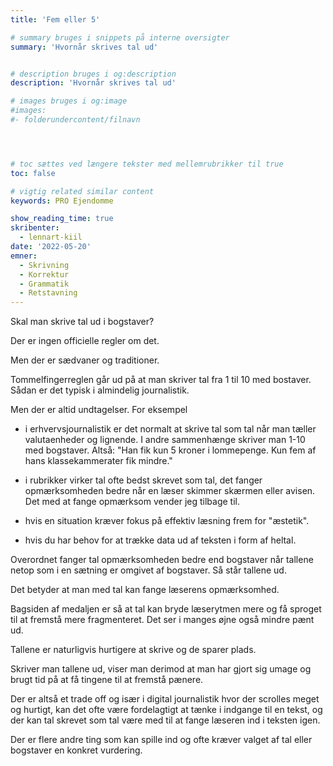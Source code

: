 ```yaml
---
title: 'Fem eller 5'

# summary bruges i snippets på interne oversigter
summary: 'Hvornår skrives tal ud'


# description bruges i og:description
description: 'Hvornår skrives tal ud'

# images bruges i og:image
#images:
#- folderundercontent/filnavn




# toc sættes ved længere tekster med mellemrubrikker til true
toc: false

# vigtig related similar content
keywords: PRO Ejendomme

show_reading_time: true
skribenter:
  - lennart-kiil
date: '2022-05-20'
emner:
  - Skrivning
  - Korrektur
  - Grammatik
  - Retstavning
---
```


Skal man skrive tal ud i bogstaver?

Der er ingen officielle regler om det.

Men der er sædvaner og traditioner.

Tommelfingerreglen går ud på at man skriver tal fra 1 til 10 med bostaver. Sådan er det typisk i almindelig journalistik.

Men der er altid undtagelser. For eksempel


- i erhvervsjournalistik er det normalt at skrive tal som tal når man tæller valutaenheder og lignende. I andre sammenhænge skriver man 1-10 med bogstaver. Altså: "Han fik kun 5 kroner i lommepenge. Kun fem af hans klassekammerater fik mindre."

- i rubrikker virker tal ofte bedst skrevet som tal, det fanger opmærksomheden bedre når en læser skimmer skærmen eller avisen. Det med at fange opmærksom vender jeg tilbage til.

- hvis en situation kræver fokus på effektiv læsning frem for "æstetik".

- hvis du har behov for at trække data ud af teksten i form af heltal.

Overordnet fanger tal opmærksomheden bedre end bogstaver når tallene netop som i en sætning er omgivet af bogstaver. Så står tallene ud.

Det betyder at man med tal kan fange læserens opmærksomhed.

Bagsiden af medaljen er så at tal kan bryde læserytmen mere og få sproget til at fremstå mere fragmenteret. Det ser i manges øjne også mindre pænt ud.

Tallene er naturligvis hurtigere at skrive og de sparer plads.

Skriver man tallene ud, viser man derimod at man har gjort sig umage og brugt tid på at få tingene til at fremstå pænere.

Der er altså et trade off og især i digital journalistik hvor der scrolles meget og hurtigt, kan det ofte være fordelagtigt at tænke i indgange til en tekst, og der kan tal skrevet som tal være med til at fange læseren ind i teksten igen. 


Der er flere andre ting som kan spille ind og ofte kræver valget af tal eller bogstaver en konkret vurdering.


